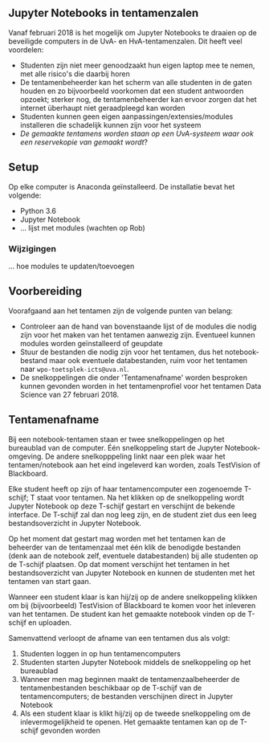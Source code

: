 ## Jupyter Notebooks in tentamenzalen

Vanaf februari 2018 is het mogelijk om Jupyter Notebooks te draaien op de beveiligde computers in de UvA- en HvA-tentamenzalen. Dit heeft veel voordelen:

* Studenten zijn niet meer genoodzaakt hun eigen laptop mee te nemen, met alle risico's die daarbij horen
* De tentamenbeheerder kan het scherm van alle studenten in de gaten houden en zo bijvoorbeeld voorkomen dat een student antwoorden opzoekt; sterker nog, de tentamenbeheerder kan ervoor zorgen dat het internet überhaupt niet geraadpleegd kan worden
* Studenten kunnen geen eigen aanpassingen/extensies/modules installeren die schadelijk kunnen zijn voor het systeem
* _De gemaakte tentamens worden staan op een UvA-systeem waar ook een reservekopie van gemaakt wordt_?

## Setup
Op elke computer is Anaconda geïnstalleerd. De installatie bevat het volgende:

* Python 3.6
* Jupyter Notebook
* ... lijst met modules (wachten op Rob)

### Wijzigingen
... hoe modules te updaten/toevoegen

## Voorbereiding

Voorafgaand aan het tentamen zijn de volgende punten van belang:

* Controleer aan de hand van bovenstaande lijst of de modules die nodig zijn voor het maken van het tentamen aanwezig zijn. Eventueel kunnen modules worden geïnstalleerd of geupdate
* Stuur de bestanden die nodig zijn voor het tentamen, dus het notebook-bestand maar ook eventuele databestanden, ruim voor het tentamen naar `wpo-toetsplek-icts@uva.nl`.
* De snelkoppelingen die onder 'Tentamenafname' worden besproken kunnen gevonden worden in het tentamenprofiel voor het tentamen Data Science van 27 februari 2018.

## Tentamenafname

Bij een notebook-tentamen staan er twee snelkoppelingen op het bureaublad van de computer. Één snelkoppeling start de Jupyter Notebook-omgeving. De andere snelkopppeling linkt naar een plek waar het tentamen/notebook aan het eind ingeleverd kan worden, zoals TestVision of Blackboard.

Elke student heeft op zijn of haar tentamencomputer een zogenoemde T-schijf; T staat voor tentamen. Na het klikken op de snelkoppeling wordt Jupyter Notebook op deze T-schijf gestart en verschijnt de bekende interface. De T-schijf zal dan nog leeg zijn, en de student ziet dus een leeg bestandsoverzicht in Jupyter Notebook.

Op het moment dat gestart mag worden met het tentamen kan de beheerder van de tentamenzaal met één klik de benodigde bestanden (denk aan de notebook zelf, eventuele databestanden) bij alle studenten op de T-schijf plaatsen. Op dat moment verschijnt het tentamen in het bestandsoverzicht van Jupyter Notebook en kunnen de studenten met het tentamen van start gaan.

Wanneer een student klaar is kan hij/zij op de andere snelkoppeling klikken om bij (bijvoorbeeld) TestVision of Blackboard te komen voor het inleveren van het tentamen. De student kan het gemaakte notebook vinden op de T-schijf en uploaden.

Samenvattend verloopt de afname van een tentamen dus als volgt:

1. Studenten loggen in op hun tentamencomputers
2. Studenten starten Jupyter Notebook middels de snelkoppeling op het bureaublad
3. Wanneer men mag beginnen maakt de tentamenzaalbeheerder de tentamenbestanden beschikbaar op de T-schijf van de tentamencomputers; de bestanden verschijnen direct in Jupyter Notebook
4. Als een student klaar is klikt hij/zij op de tweede snelkoppeling om de inlevermogelijkheid te openen. Het gemaakte tentamen kan op de T-schijf gevonden worden